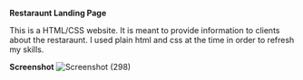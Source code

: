**Restaraunt Landing Page**

This is a HTML/CSS website. It is meant to provide information to clients about the restaraunt. I used plain html and css at the time in order to refresh my skills.

**Screenshot**
![Screenshot (298)](https://github.com/Vince-arch/Restaraunt-landing-page/assets/62562210/c084e832-e7b3-4a38-b6bb-33788d240f16)
